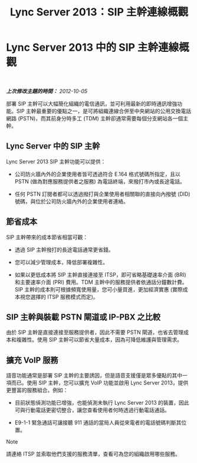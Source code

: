 ﻿---
title: Lync Server 2013：SIP 主幹連線概觀
TOCTitle: SIP 主幹連線概觀
ms:assetid: 204f2c21-436f-4b2d-93ea-d6db98fa2952
ms:mtpsurl: https://technet.microsoft.com/zh-tw/library/Gg398285(v=OCS.15)
ms:contentKeyID: 49290308
ms.date: 08/10/2015
mtps_version: v=OCS.15
ms.translationtype: HT
---

# Lync Server 2013 中的 SIP 主幹連線概觀

 

_**上次修改主題的時間：** 2012-10-05_

部署 SIP 主幹可以大幅簡化組織的電信通訊，並可利用最新的即時通訊增強功能。SIP 主幹最重要的優點之一，是可將組織連線合併至中央網站的公用交換電話網路 (PSTN)，而其前身分時多工 (TDM) 主幹卻通常需要每個分支網站各一個主幹。

## Lync Server 中的 SIP 主幹

Lync Server 2013 SIP 主幹功能可以提供：

  - 公司防火牆內外的企業使用者皆可透過符合 E.164 格式號碼所指定，且以 PSTN (做為對應服務提供者之服務) 為電話終端，來撥打市內或長途電話。

  - 任何 PSTN 訂閱者都可以透過撥打與企業使用者相關聯的直接向內撥號 (DID) 號碼，與位於公司防火牆內外的企業使用者連絡。

## 節省成本

SIP 主幹帶來的成本節省相當可觀：

  - 透過 SIP 主幹撥打的長途電話通常更省錢。

  - 您可以減少管理成本，降低部署複雜性。

  - 如果以更低成本將 SIP 主幹直接連接至 ITSP，即可省略基礎速率介面 (BRI) 和主要速率介面 (PRI) 費用。TDM 主幹中的服務提供者依通話分鐘數計費。SIP 主幹的成本則可根據頻寬使用量，您可小量買進，更加經濟實惠 (實際成本視您選擇的 ITSP 服務模式而定)。

## SIP 主幹與裝載 PSTN 閘道或 IP-PBX 之比較

由於 SIP 主幹是直接連接至服務提供者，因此不需要 PSTN 閘道，也省去管理成本和複雜性。使用 SIP 主幹可以節省大量成本，因為可降低維護與管理需求。

## 擴充 VoIP 服務

語音功能通常是部署 SIP 主幹的主要誘因，但是語音支援僅是眾多優點的其中一項而已。使用 SIP 主幹，您可以擴充 VoIP 功能並啟用 Lync Server 2013，提供更豐富的服務組合。例如：

  - 目前狀態偵測功能已增強，也能偵測未執行 Lync Server 2013 的裝置，因此可與行動電話更密切整合，讓您查看使用者何時透過行動電話通話。

  - E9-1-1 緊急通話可讓接聽 911 通話的當局人員從來電者的電話號碼判斷其位置。

> [!NOTE]  
> 請連絡 ITSP 並索取他們支援的服務清單，查看可為您的組織啟用哪些服務。


